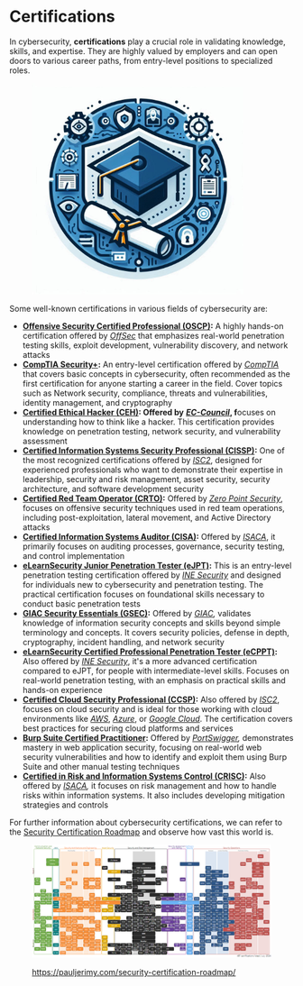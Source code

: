 # Certifications

In cybersecurity, **certifications** play a crucial role in validating knowledge, skills, and expertise. They are highly valued by employers and can open doors to various career paths, from entry-level positions to specialized roles.&#x20;

<figure><img src="../.gitbook/assets/image (11) (1) (1).png" alt="" width="375"><figcaption></figcaption></figure>

Some well-known certifications in various fields of cybersecurity are:

* [**Offensive Security Certified Professional (OSCP)**](https://www.offsec.com/courses/pen-200/)**:** A highly hands-on certification offered by [_OffSec_](https://www.offsec.com/) that emphasizes real-world penetration testing skills, exploit development, vulnerability discovery, and network attacks
* [**CompTIA Security+**](https://www.comptia.org/es/certificaciones/security)**:** An entry-level certification offered by [_CompTIA_](https://www.comptia.org/) that covers basic concepts in cybersecurity, often recommended as the first certification for anyone starting a career in the field. Cover topics such as Network security, compliance, threats and vulnerabilities, identity management, and cryptography
* [**Certified Ethical Hacker (CEH)**](https://www.eccouncil.org/train-certify/certified-ethical-hacker-ceh/)**: Offered by** [_**EC-Council**_](https://www.eccouncil.org/)**, f**ocuses on understanding how to think like a hacker. This certification provides knowledge on penetration testing, network security, and vulnerability assessment
* [**Certified Information Systems Security Professional (CISSP)**](https://www.isc2.org/certifications/cissp)**:** One of the most recognized certifications offered by [_ISC2_](https://www.isc2.org/), designed for experienced professionals who want to demonstrate their expertise in leadership, security and risk management, asset security, security architecture, and software development security
* [**Certified Red Team Operator (CRTO)**](https://training.zeropointsecurity.co.uk/courses/red-team-ops)**:** Offered by [_Zero Point Security_](https://training.zeropointsecurity.co.uk/), focuses on offensive security techniques used in red team operations, including post-exploitation, lateral movement, and Active Directory attacks
* [**Certified Information Systems Auditor (CISA)**](https://www.isaca.org/credentialing/cisa)**:** Offered by [_ISACA_](https://www.isaca.org/), it primarily focuses on auditing processes, governance, security testing, and control implementation
* [**eLearnSecurity Junior Penetration Tester (eJPT)**](https://security.ine.com/certifications/ejpt-certification/)**:** This is an entry-level penetration testing certification offered by [_INE Security_](https://security.ine.com/) and designed for individuals new to cybersecurity and penetration testing. The practical certification focuses on foundational skills necessary to conduct basic penetration tests
* [**GIAC Security Essentials (GSEC)**](https://www.giac.org/certifications/security-essentials-gsec/)**:** Offered by [_GIAC_](https://www.giac.org/)_,_ validates knowledge of information security concepts and skills beyond simple terminology and concepts. It covers security policies, defense in depth, cryptography, incident handling, and network security
* [**eLearnSecurity Certified Professional Penetration Tester (eCPPT)**](https://security.ine.com/certifications/ecppt-certification/)**:** Also offered by [_INE Security_](https://security.ine.com/), it's a more advanced certification compared to eJPT, for people with intermediate-level skills. Focuses on real-world penetration testing, with an emphasis on practical skills and hands-on experience
* [**Certified Cloud Security Professional (CCSP)**](https://www.isc2.org/certifications/ccsp)**:** Also offered by [_ISC2_](https://www.isc2.org/), focuses on cloud security and is ideal for those working with cloud environments like [_AWS_](https://aws.amazon.com/), [_Azure_](https://azure.microsoft.com/), or [_Google Cloud_](https://cloud.google.com/). The certification covers best practices for securing cloud platforms and services
* [**Burp Suite Certified Practitioner**](https://portswigger.net/web-security/certification)**:** Offered by [_PortSwigger_](https://portswigger.net/)_,_ demonstrates mastery in web application security, focusing on real-world web security vulnerabilities and how to identify and exploit them using Burp Suite and other manual testing techniques
* [**Certified in Risk and Information Systems Control (CRISC)**](https://www.isaca.org/credentialing/crisc)**:** Also offered by [_ISACA_](https://www.isaca.org/)_,_ it focuses on risk management and how to handle risks within information systems. It also includes developing mitigation strategies and controls

For further information about cybersecurity certifications, we can refer to the [Security Certification Roadmap](https://pauljerimy.com/security-certification-roadmap/) and observe how vast this world is.

<figure><img src="../.gitbook/assets/image (715).png" alt=""><figcaption><p><a href="https://pauljerimy.com/security-certification-roadmap/">https://pauljerimy.com/security-certification-roadmap/</a></p></figcaption></figure>

